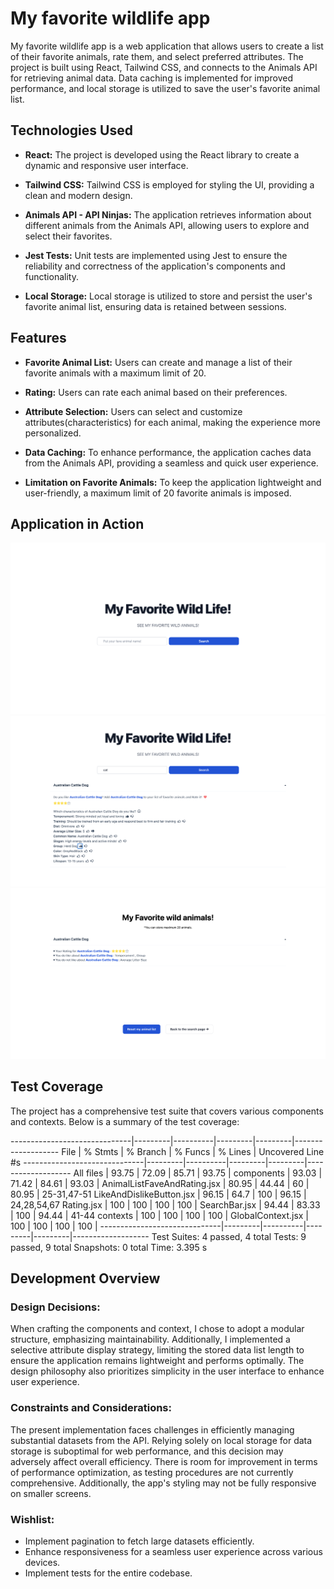 # My favorite wildlife app

My favorite wildlife app is a web application that allows users to create a list of their favorite animals, rate them, and select preferred attributes. The project is built using React, Tailwind CSS, and connects to the Animals API for retrieving animal data. Data caching is implemented for improved performance, and local storage is utilized to save the user's favorite animal list.

## Technologies Used

- **React:** The project is developed using the React library to create a dynamic and responsive user interface.

- **Tailwind CSS:** Tailwind CSS is employed for styling the UI, providing a clean and modern design.

- **Animals API - API Ninjas:** The application retrieves information about different animals from the Animals API, allowing users to explore and select their favorites.

- **Jest Tests:** Unit tests are implemented using Jest to ensure the reliability and correctness of the application's components and functionality.

- **Local Storage:** Local storage is utilized to store and persist the user's favorite animal list, ensuring data is retained between sessions.

## Features

- **Favorite Animal List:** Users can create and manage a list of their favorite animals with a maximum limit of 20.

- **Rating:** Users can rate each animal based on their preferences.

- **Attribute Selection:** Users can select and customize attributes(characteristics) for each animal, making the experience more personalized.

- **Data Caching:** To enhance performance, the application caches data from the Animals API, providing a seamless and quick user experience.

- **Limitation on Favorite Animals:** To keep the application lightweight and user-friendly, a maximum limit of 20 favorite animals is imposed.

## Application in Action

![Main page](/screenshots/screenshot01.png)
![Main page with search result](/screenshots/screenshot02.png)
![Favorite animal list page](/screenshots/screenshot03.png)

## Test Coverage

The project has a comprehensive test suite that covers various components and contexts. Below is a summary of the test coverage:

------------------------------|---------|----------|---------|---------|-------------------
File                          | % Stmts | % Branch | % Funcs | % Lines | Uncovered Line #s
------------------------------|---------|----------|---------|---------|-------------------
All files                     |   93.75 |    72.09 |   85.71 |   93.75 |
 components                   |   93.03 |    71.42 |   84.61 |   93.03 |
  AnimalListFaveAndRating.jsx |   80.95 |    44.44 |      60 |   80.95 | 25-31,47-51
  LikeAndDislikeButton.jsx    |   96.15 |     64.7 |     100 |   96.15 | 24,28,54,67
  Rating.jsx                  |     100 |      100 |     100 |     100 |
  SearchBar.jsx               |   94.44 |    83.33 |     100 |   94.44 | 41-44
 contexts                     |     100 |      100 |     100 |     100 |
  GlobalContext.jsx           |     100 |      100 |     100 |     100 |
------------------------------|---------|----------|---------|---------|-------------------
Test Suites: 4 passed, 4 total
Tests:  9 passed, 9 total
Snapshots: 0 total
Time:  3.395 s


## Development Overview

### Design Decisions:
When crafting the components and context, I chose to adopt a modular structure, emphasizing maintainability. Additionally, I implemented a selective attribute display strategy, limiting the stored data list length to ensure the application remains lightweight and performs optimally. The design philosophy also prioritizes simplicity in the user interface to enhance user experience.

### Constraints and Considerations:
The present implementation faces challenges in efficiently managing substantial datasets from the API. Relying solely on local storage for data storage is suboptimal for web performance, and this decision may adversely affect overall efficiency. There is room for improvement in terms of performance optimization, as testing procedures are not currently comprehensive. Additionally, the app's styling may not be fully responsive on smaller screens. 

### Wishlist:
- Implement pagination to fetch large datasets efficiently.
- Enhance responsiveness for a seamless user experience across various devices.
- Implement tests for the entire codebase.

